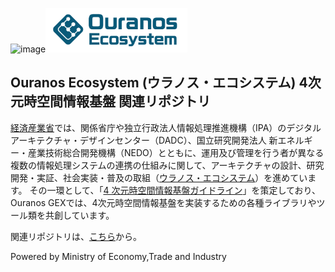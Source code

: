![image](https://github.com/ouranos-gex/.github/assets/131420480/69edfc4d-0f97-430b-a640-79a5d1fba727)<img src="https://github.com/ouranos-gex/.github/blob/main/images/oelogo_mid.png" width="45%">

## Ouranos Ecosystem (ウラノス・エコシステム)  4次元時空間情報基盤 関連リポジトリ

[経済産業省](https://www.meti.go.jp/policy/mono_info_service/digital_architecture/index.html)では、関係省庁や独立行政法人情報処理推進機構（IPA）のデジタルアーキテクチャ・デザインセンター（DADC）、国立研究開発法人 新エネルギー・産業技術総合開発機構（NEDO）とともに、運用及び管理を行う者が異なる複数の情報処理システムの連携の仕組みに関して、アーキテクチャの設計、研究開発・実証、社会実装・普及の取組（[ウラノス・エコシステム](https://www.meti.go.jp/policy/mono_info_service/digital_architecture/ouranos.html)）を進めています。
その一環として、「[4 次元時空間情報基盤ガイドライン](https://www.ipa.go.jp/digital/architecture/project/autonomousmobilerobot/3dspatial_guideline.html)」を策定しており、Ouranos GEXでは、4次元時空間情報基盤を実装するための各種ライブラリやツール類を共創しています。

関連リポジトリは、[こちら](https://github.com/ouranos-gex/.github/wiki/Related-repositories)から。

Powered by Ministry of Economy,Trade and Industry

